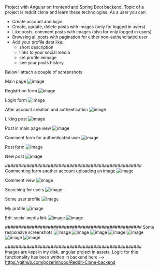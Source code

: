 Project with Angular on frontend and Spring Boot backend. Topic of a project is reddit clone and learn these technologies.
As a user you can:
- Create account and login
- Create, update, delete posts with images (only for logged in users)
- Like posts, comment posts with images (also for only logged in users)
- Browsing all posts with pagination for either non-authencitated user
- Add your profile data like: 
  - short description
  - links to your social media
  - set profile immage 
  - see your posts history
  
  
Below i attach a couple of screenshots

Main page
![image](https://user-images.githubusercontent.com/95829811/190677444-60fa7ff8-02a3-4583-95c3-fa9ef9ec94b8.png)

Registrtion form
![image](https://user-images.githubusercontent.com/95829811/190677663-31178ef5-f367-40c7-971b-9ce1c7bec6b0.png)


Login form
![image](https://user-images.githubusercontent.com/95829811/190677541-5ef2ea63-8116-461a-bc8e-5eebe23a0232.png)

After account creation and authentication
![image](https://user-images.githubusercontent.com/95829811/190677737-0f894128-e6de-4264-8baf-48df1f615c6d.png)

Liking post
![image](https://user-images.githubusercontent.com/95829811/190677785-3cadd88e-2eef-4077-a26b-63c8d247dc6b.png)

Post in main page view
![image](https://user-images.githubusercontent.com/95829811/190677884-a6c15129-5f18-43c1-a76b-fc638e12a3ab.png)

Comment form for authenticated user
![image](https://user-images.githubusercontent.com/95829811/190678011-198bef28-823b-40ca-bcdc-ee7ff9c39814.png)


Post form 
![image](https://user-images.githubusercontent.com/95829811/190679356-31b668d5-e15f-4ac6-97fa-3d9ca62c79b7.png)

New post
![image](https://user-images.githubusercontent.com/95829811/190679481-87993014-f025-42d3-bd19-8361dd6ba35b.png)


###################################################
Commenting form another account uploading an image
![image](https://user-images.githubusercontent.com/95829811/190680296-50fa0408-901c-4b5f-a183-5f3ed3e1039b.png)


Comment view
![image](https://user-images.githubusercontent.com/95829811/190680439-07f42fa2-6a06-413c-a9bb-bba2ac995828.png)

Searching for users
![image](https://user-images.githubusercontent.com/95829811/190680624-c3f68468-3d5b-4fc0-8e27-6f5a18056ad6.png)

Some user profile
![image](https://user-images.githubusercontent.com/95829811/190681758-d2dd6a01-6501-4c2e-a721-11695f98e8f3.png)

My profile
![image](https://user-images.githubusercontent.com/95829811/190681930-cbdb515e-b0d1-4793-8779-781870de178f.png)


Edit social media link
![image](https://user-images.githubusercontent.com/95829811/190682021-0dd06a1a-21d1-4967-8c35-a6748b1b1190.png)
![image](https://user-images.githubusercontent.com/95829811/190682059-f84bbeee-dd26-49f6-b0d1-0b364be127ff.png)



###################################################
Some responsive screenshots
![image](https://user-images.githubusercontent.com/95829811/190682211-4d6044bb-453f-4b53-9e11-9e5a509a8a7e.png)
![image](https://user-images.githubusercontent.com/95829811/190682245-a69130b4-aa58-4496-998e-c98c4ca04b32.png)
![image](https://user-images.githubusercontent.com/95829811/190682316-84236e62-7192-4734-b752-1cc03210f308.png)
![image](https://user-images.githubusercontent.com/95829811/190682338-65c834a2-4152-43a8-b757-0716429b3a83.png)
![image](https://user-images.githubusercontent.com/95829811/190682418-25914b91-9056-4bfd-b5cf-d13effb2f921.png)
![image](https://user-images.githubusercontent.com/95829811/190682798-0ab7fc72-c6ad-4570-b936-c1ef1d4c5ace.png)
![image](https://user-images.githubusercontent.com/95829811/190682904-eb771d02-b10a-495a-9474-1be8bfc0931d.png)





###################################################
Images are kept in my disk, angular project in assets. Logic for this functionality has been written in backend here --> https://github.com/pozerinhooo/Reddit-Clone-backend


